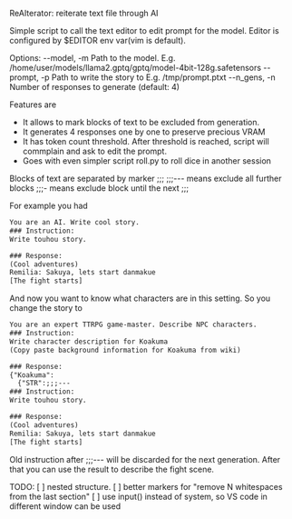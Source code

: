 ReAIterator: reiterate text file through AI

Simple script to call the text editor to edit prompt for the model.
Editor is configured by $EDITOR env var(vim is default). 

Options:
--model, -m
    Path to the model. E.g. /home/user/models/llama2.gptq/gptq/model-4bit-128g.safetensors
--prompt, -p
    Path to write the story to E.g. /tmp/prompt.ptxt
--n_gens, -n
    Number of responses to generate (default: 4)
  
Features are
* It allows to mark blocks of text to be excluded from generation.
* It generates 4 responses one by one to preserve precious VRAM
* It has token count threshold. After threshold is reached, script will commplain and
ask to edit the prompt.
* Goes with even simpler script roll.py to roll dice in another session

Blocks of text are separated by marker ;;;
;;;--- means exclude all further blocks
;;;- means exclude block until the next ;;;

For example you had

```txt
You are an AI. Write cool story.
### Instruction:
Write touhou story.

### Response:
(Cool adventures)
Remilia: Sakuya, lets start danmakue
[The fight starts]
```

And now you want to know what characters are in this setting.
So you change the story to 
```txt
You are an expert TTRPG game-master. Describe NPC characters.
### Instruction:
Write character description for Koakuma
(Copy paste background information for Koakuma from wiki)

### Response:
{"Koakuma":
  {"STR":;;;---
### Instruction:
Write touhou story.

### Response:
(Cool adventures)
Remilia: Sakuya, lets start danmakue
[The fight starts]
```

Old instruction after ;;;--- will be discarded for the next generation.
After that you can use the result to describe the fight scene.

TODO:
[ ] nested structure.
[ ] better markers for "remove N whitespaces from the last section"
[ ] use input() instead of system, so VS code in different window can be used

